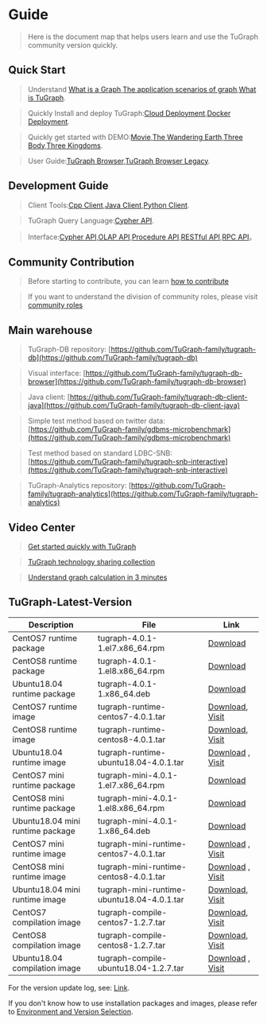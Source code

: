 # Guide

> Here is the document map that helps users learn and use the TuGraph community version quickly.

## Quick Start

> Understand [What is a Graph](./2.introduction/1.what-is-graph.md),[The application scenarios of graph](./2.introduction/7.scenarios.md),[What is TuGraph](./2.introduction/3.what-is-tugraph.md).

> Quickly Install and deploy TuGraph:[Cloud Deployment](./5.developer-manual/1.installation/5.cloud-deployment.md),[Docker Deployment](./5.developer-manual/1.installation/3.docker-deployment.md).

> Quickly get started with DEMO:[Movie](./3.quick-start/2.demo/1.movie.md),[The Wandering Earth](./3.quick-start/2.demo/2.wandering-earth.md),[Three Body](./3.quick-start/2.demo/3.the-three-body.md),[Three Kingdoms](./3.quick-start/2.demo/4.three-kingdoms.md).

> User Guide:[TuGraph Browser](./4.user-guide/1.tugraph-browser.md),[TuGraph Browser Legacy](./4.user-guide/2.tugraph-browser-legacy.md).

## Development Guide

> Client Tools:[Cpp Client](./5.developer-manual/4.client-tools/2.cpp-client.md),[Java Client](./5.developer-manual/4.client-tools/3.java-client.md),[Python Client](./5.developer-manual/4.client-tools/1.python-client.md).

> TuGraph Query Language:[Cypher API](./5.developer-manual/6.interface/1.query/1.cypher.md).

> Interface:[Cypher API](./5.developer-manual/6.interface/1.query/1.cypher.md),[OLAP API](./5.developer-manual/6.interface/2.olap/1.tutorial.md),[Procedure API](5.developer-manual/6.interface/3.procedure/1.procedure.md),[RESTful API](./5.developer-manual/6.interface/4.protocol/1.restful-api.md),[RPC API](./5.developer-manual/6.interface/4.protocol/2.rpc-api.md)。

## Community Contribution

> Before starting to contribute, you can learn [how to contribute](./6.contributor-manual/1.contributing.md)

> If you want to understand the division of community roles, please visit [community roles](./6.contributor-manual/2.community-roles.md)

## Main warehouse

> TuGraph-DB repository: [https://github.com/TuGraph-family/tugraph-db](https://github.com/TuGraph-family/tugraph-db)

> Visual interface: [https://github.com/TuGraph-family/tugraph-db-browser](https://github.com/TuGraph-family/tugraph-db-browser)

> Java client: [https://github.com/TuGraph-family/tugraph-db-client-java](https://github.com/TuGraph-family/tugraph-db-client-java)

> Simple test method based on twitter data: [https://github.com/TuGraph-family/gdbms-microbenchmark](https://github.com/TuGraph-family/gdbms-microbenchmark)

> Test method based on standard LDBC-SNB: [https://github.com/TuGraph-family/tugraph-snb-interactive](https://github.com/TuGraph-family/tugraph-snb-interactive)

> TuGraph-Analytics repository: [https://github.com/TuGraph-family/tugraph-analytics](https://github.com/TuGraph-family/tugraph-analytics)

## Video Center

> [Get started quickly with TuGraph](https://space.bilibili.com/1196053065/channel/seriesdetail?sid=2593741)

> [TuGraph technology sharing collection](https://space.bilibili.com/1196053065/channel/seriesdetail?sid=3009777)

> [Understand graph calculation in 3 minutes](https://www.bilibili.com/video/BV15U4y1r7AW/)

## TuGraph-Latest-Version

| Description | File | Link |
|---------------------|--------------------------------------------|------------------------------------------------------------------------------------------------------------------------------------------------------------------------------------------------|
| CentOS7 runtime package | tugraph-4.0.1-1.el7.x86_64.rpm | [Download](https://tugraph-web.oss-cn-beijing.aliyuncs.com/tugraph/tugraph-4.0.1/tugraph-4.0.1-1.el7.x86_64.rpm) |
| CentOS8 runtime package | tugraph-4.0.1-1.el8.x86_64.rpm | [Download](https://tugraph-web.oss-cn-beijing.aliyuncs.com/tugraph/tugraph-4.0.1/tugraph-4.0.1-1.el8.x86_64.rpm) |
| Ubuntu18.04 runtime package | tugraph-4.0.1-1.x86_64.deb | [Download](https://tugraph-web.oss-cn-beijing.aliyuncs.com/tugraph/tugraph-4.0.1/tugraph-4.0.1-1.x86_64.deb) |
| CentOS7 runtime image | tugraph-runtime-centos7-4.0.1.tar | [Download](https://tugraph-web.oss-cn-beijing.aliyuncs.com/tugraph/tugraph-4.0.1/tugraph-runtime-centos7-4.0.1.tar), [Visit](https://hub.docker.com/r/tugraph/tugraph-runtime-centos7) |
| CentOS8 runtime image | tugraph-runtime-centos8-4.0.1.tar | [Download](https://tugraph-web.oss-cn-beijing.aliyuncs.com/tugraph/tugraph-4.0.1/tugraph-runtime-centos8-4.0.1.tar), [Visit](https://hub.docker.com/r/tugraph/tugraph-runtime-centos8) |
| Ubuntu18.04 runtime image | tugraph-runtime-ubuntu18.04-4.0.1.tar | [Download](https://tugraph-web.oss-cn-beijing.aliyuncs.com/tugraph/tugraph-4.0.1/tugraph-runtime-ubuntu18.04-4.0.1.tar) , [Visit](https://hub.docker.com/r/tugraph/tugraph-runtime-ubuntu18.04) |
| CentOS7 mini runtime package | tugraph-mini-4.0.1-1.el7.x86_64.rpm | [Download](https://tugraph-web.oss-cn-beijing.aliyuncs.com/tugraph/tugraph-4.0.1/tugraph-mini-4.0.1-1.el7.x86_64.rpm) |
| CentOS8 mini runtime package | tugraph-mini-4.0.1-1.el8.x86_64.rpm | [Download](https://tugraph-web.oss-cn-beijing.aliyuncs.com/tugraph/tugraph-4.0.1/tugraph-mini-4.0.1-1.el8.x86_64.rpm) |
| Ubuntu18.04 mini runtime package | tugraph-mini-4.0.1-1.x86_64.deb | [Download](https://tugraph-web.oss-cn-beijing.aliyuncs.com/tugraph/tugraph-4.0.1/tugraph-mini-4.0.1-1.x86_64.deb) |
| CentOS7 mini runtime image | tugraph-mini-runtime-centos7-4.0.1.tar | [Download](https://tugraph-web.oss-cn-beijing.aliyuncs.com/tugraph/tugraph-4.0.1/tugraph-mini-runtime-centos7-4.0.1.tar) , [Visit](https://hub.docker.com/r/tugraph/tugraph-mini-runtime-centos7) |
| CentOS8 mini runtime image | tugraph-mini-runtime-centos8-4.0.1.tar | [Download](https://tugraph-web.oss-cn-beijing.aliyuncs.com/tugraph/tugraph-4.0.1/tugraph-mini-runtime-centos8-4.0.1.tar) , [Visit](https://hub.docker.com/r/tugraph/tugraph-mini-runtime-centos8) |
| Ubuntu18.04 mini runtime image | tugraph-mini-runtime-ubuntu18.04-4.0.1.tar | [Download](https://tugraph-web.oss-cn-beijing.aliyuncs.com/tugraph/tugraph-4.0.1/tugraph-mini-runtime-ubuntu18.04-4.0.1.tar), [Visit](https://hub.docker.com/r/tugraph/tugraph-mini-runtime-ubuntu18.04) |
| CentOS7 compilation image | tugraph-compile-centos7-1.2.7.tar | [Download](https://tugraph-web.oss-cn-beijing.aliyuncs.com/tugraph/tugraph-docker-compile/tugraph-compile-centos7-1.2.7.tar), [Visit](https://hub.docker.com/r/tugraph/tugraph-compile-centos7) |
| CentOS8 compilation image | tugraph-compile-centos8-1.2.7.tar | [Download](https://tugraph-web.oss-cn-beijing.aliyuncs.com/tugraph/tugraph-docker-compile/tugraph-compile-centos8-1.2.7.tar), [Visit](https://hub.docker.com/r/tugraph/tugraph-compile-centos8) |
| Ubuntu18.04 compilation image | tugraph-compile-ubuntu18.04-1.2.7.tar | [Download](https://tugraph-web.oss-cn-beijing.aliyuncs.com/tugraph/tugraph-docker-compile/tugraph-compile-ubuntu18.04-1.2.7.tar) , [Visit](https://hub.docker.com/r/tugraph/tugraph-compile-ubuntu18.04) |


For the version update log, see: [Link](https://github.com/TuGraph-family/tugraph-db/blob/master/release/CHANGELOG_CN.md).

If you don't know how to use installation packages and images, please refer to [Environment and Version Selection](./7.best-practices/4.selection.md).